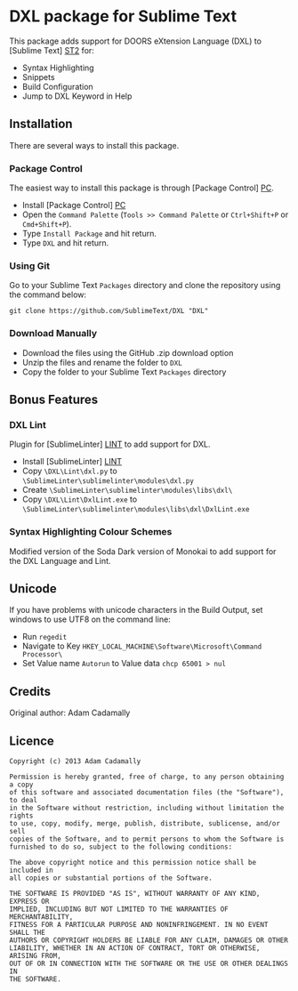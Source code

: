 # DXL package for Sublime Text

This package adds support for DOORS eXtension Language (DXL) to [Sublime Text] [ST2] for:

* Syntax Highlighting
* Snippets
* Build Configuration
* Jump to DXL Keyword in Help

## Installation

There are several ways to install this package.

### Package Control

The easiest way to install this package is through [Package Control] [PC].

* Install [Package Control] [PC]
* Open the `Command Palette` (`Tools >> Command Palette` or `Ctrl+Shift+P` or `Cmd+Shift+P`).
* Type `Install Package` and hit return.
* Type `DXL` and hit return.

### Using Git

Go to your Sublime Text `Packages` directory and clone the repository using the command below:

    git clone https://github.com/SublimeText/DXL "DXL"

### Download Manually

* Download the files using the GitHub .zip download option
* Unzip the files and rename the folder to `DXL`
* Copy the folder to your Sublime Text `Packages` directory

## Bonus Features

### DXL Lint

Plugin for [SublimeLinter] [LINT] to add support for DXL.

* Install [SublimeLinter] [LINT]
* Copy `\DXL\Lint\dxl.py` to `\SublimeLinter\sublimelinter\modules\dxl.py`
* Create `\SublimeLinter\sublimelinter\modules\libs\dxl\`
* Copy `\DXL\Lint\DxlLint.exe` to `\SublimeLinter\sublimelinter\modules\libs\dxl\DxlLint.exe`

### Syntax Highlighting Colour Schemes

Modified version of the Soda Dark version of Monokai to add support for the DXL Language and Lint.

## Unicode

If you have problems with unicode characters in the Build Output, set windows to use UTF8 on the command line:

* Run `regedit`
* Navigate to Key `HKEY_LOCAL_MACHINE\Software\Microsoft\Command Processor\`
* Set Value name `Autorun` to Value data `chcp 65001 > nul`

## Credits
Original author: Adam Cadamally

## Licence

	Copyright (c) 2013 Adam Cadamally

	Permission is hereby granted, free of charge, to any person obtaining a copy
	of this software and associated documentation files (the "Software"), to deal
	in the Software without restriction, including without limitation the rights
	to use, copy, modify, merge, publish, distribute, sublicense, and/or sell
	copies of the Software, and to permit persons to whom the Software is
	furnished to do so, subject to the following conditions:

	The above copyright notice and this permission notice shall be included in
	all copies or substantial portions of the Software.

	THE SOFTWARE IS PROVIDED "AS IS", WITHOUT WARRANTY OF ANY KIND, EXPRESS OR
	IMPLIED, INCLUDING BUT NOT LIMITED TO THE WARRANTIES OF MERCHANTABILITY,
	FITNESS FOR A PARTICULAR PURPOSE AND NONINFRINGEMENT. IN NO EVENT SHALL THE
	AUTHORS OR COPYRIGHT HOLDERS BE LIABLE FOR ANY CLAIM, DAMAGES OR OTHER
	LIABILITY, WHETHER IN AN ACTION OF CONTRACT, TORT OR OTHERWISE, ARISING FROM,
	OUT OF OR IN CONNECTION WITH THE SOFTWARE OR THE USE OR OTHER DEALINGS IN
	THE SOFTWARE.

 [ST2]: http://www.sublimetext.com/
 [PC]: http://wbond.net/sublime_packages/package_control
 [LINT]: https://github.com/SublimeLinter/SublimeLinter
